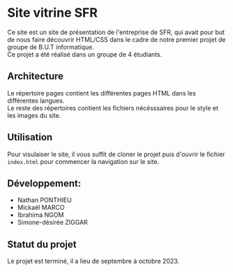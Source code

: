 # Site vitrine SFR

Ce site est un site de présentation de l'entreprise de SFR, qui avait pour but de nous faire découvrir HTML/CSS dans le cadre de notre premier projet de groupe de B.U.T informatique.  
Ce projet a été réalisé dans un groupe de 4 étudiants.

## Architecture

Le répertoire pages contient les différentes pages HTML dans les différentes langues.  
Le reste des répertoires contient les fichiers nécésssaires pour le style et les images du site.

## Utilisation

Pour visulaiser le site, il vous suffit de cloner le projet puis d'ouvrir le fichier `index.html` pour commencer la navigation sur le site.

## Développement:

- Nathan PONTHIEU
- Mickaël MARCO
- Ibrahima NGOM
- Simone-désirée ZIGGAR

## Statut du projet

Le projet est terminé, il a lieu de septembre à octobre 2023.
